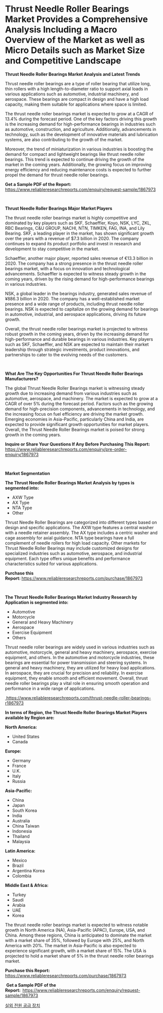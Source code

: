 <p><h1>Thrust Needle Roller Bearings Market Provides a Comprehensive Analysis Including a Macro Overview of the Market as well as Micro Details such as Market Size and Competitive Landscape</h1></p><p><strong>Thrust Needle Roller Bearings Market Analysis and Latest Trends</strong></p>
<p><p>Thrust needle roller bearings are a type of roller bearing that utilize long, thin rollers with a high length-to-diameter ratio to support axial loads in various applications such as automotive, industrial machinery, and aerospace. These bearings are compact in design and have a high load capacity, making them suitable for applications where space is limited.</p><p>The thrust needle roller bearings market is expected to grow at a CAGR of 13.4% during the forecast period. One of the key factors driving this growth is the increasing demand for high-performance bearings in industries such as automotive, construction, and agriculture. Additionally, advancements in technology, such as the development of innovative materials and lubrication systems, are also contributing to the growth of the market.</p><p>Moreover, the trend of miniaturization in various industries is boosting the demand for compact and lightweight bearings like thrust needle roller bearings. This trend is expected to continue driving the growth of the market in the coming years. Additionally, the growing focus on improving energy efficiency and reducing maintenance costs is expected to further propel the demand for thrust needle roller bearings.</p></p>
<p><strong>Get a Sample PDF of the Report:&nbsp;</strong> <a href="https://www.reliableresearchreports.com/enquiry/request-sample/1867973">https://www.reliableresearchreports.com/enquiry/request-sample/1867973</a></p>
<p>&nbsp;</p>
<p><strong>Thrust Needle Roller Bearings Major Market Players</strong></p>
<p><p>The thrust needle roller bearings market is highly competitive and dominated by key players such as SKF, Schaeffler, Koyo, NSK, LYC, ZKL, RBC Bearings, C&U GROUP, NACHI, NTN, TIMKEN, FAG, INA, and Lily Bearing. SKF, a leading player in the market, has shown significant growth over the years with a revenue of $7.3 billion in 2020. The company continues to expand its product portfolio and invest in research and development to stay competitive in the market.</p><p>Schaeffler, another major player, reported sales revenue of €13.3 billion in 2020. The company has a strong presence in the thrust needle roller bearings market, with a focus on innovation and technological advancements. Schaeffler is expected to witness steady growth in the coming years, driven by the rising demand for high-performance bearings in various industries.</p><p>NSK, a global leader in the bearings industry, generated sales revenue of ¥886.3 billion in 2020. The company has a well-established market presence and a wide range of products, including thrust needle roller bearings. NSK is expected to capitalize on the growing demand for bearings in automotive, industrial, and aerospace applications, driving its future growth.</p><p>Overall, the thrust needle roller bearings market is projected to witness robust growth in the coming years, driven by the increasing demand for high-performance and durable bearings in various industries. Key players such as SKF, Schaeffler, and NSK are expected to maintain their market leadership through strategic investments, product innovations, and partnerships to cater to the evolving needs of the customers.</p></p>
<p>&nbsp;</p>
<p><strong>What Are The Key Opportunities For Thrust Needle Roller Bearings Manufacturers?</strong></p>
<p><p>The global Thrust Needle Roller Bearings market is witnessing steady growth due to increasing demand from various industries such as automotive, aerospace, and machinery. The market is expected to grow at a CAGR of over 5% during the forecast period. Factors such as the growing demand for high-precision components, advancements in technology, and the increasing focus on fuel efficiency are driving the market growth. Emerging economies in Asia-Pacific, particularly China and India, are expected to provide significant growth opportunities for market players. Overall, the Thrust Needle Roller Bearings market is poised for strong growth in the coming years.</p></p>
<p><strong>Inquire or Share Your Questions If Any Before Purchasing This Report:</strong> <a href="https://www.reliableresearchreports.com/enquiry/pre-order-enquiry/1867973">https://www.reliableresearchreports.com/enquiry/pre-order-enquiry/1867973</a></p>
<p>&nbsp;</p>
<p><strong>Market Segmentation</strong></p>
<p><strong>The Thrust Needle Roller Bearings Market Analysis by types is segmented into:</strong></p>
<p><ul><li>AXW Type</li><li>AX Type</li><li>NTA Type</li><li>Other</li></ul></p>
<p><p>Thrust Needle Roller Bearings are categorized into different types based on design and specific applications. The AXW type features a central washer with a needle retainer assembly. The AX type includes a centric washer and cage assembly for axial guidance. NTA type bearings have a full complement of needle rollers for high load capacity. Other markets for Thrust Needle Roller Bearings may include customized designs for specialized industries such as automotive, aerospace, and industrial equipment. Each type offers unique benefits and performance characteristics suited for various applications.</p></p>
<p><strong>Purchase this Report:&nbsp;</strong><a href="https://www.reliableresearchreports.com/purchase/1867973">https://www.reliableresearchreports.com/purchase/1867973</a></p>
<p>&nbsp;</p>
<p><strong>The Thrust Needle Roller Bearings Market Industry Research by Application is segmented into:</strong></p>
<p><ul><li>Automotive</li><li>Motorcycle</li><li>General and Heavy Machinery</li><li>Aerospace</li><li>Exercise Equipment</li><li>Others</li></ul></p>
<p><p>Thrust needle roller bearings are widely used in various industries such as automotive, motorcycle, general and heavy machinery, aerospace, exercise equipment, and others. In the automotive and motorcycle industries, these bearings are essential for power transmission and steering systems. In general and heavy machinery, they are utilized for heavy load applications. In aerospace, they are crucial for precision and reliability. In exercise equipment, they enable smooth and efficient movement. Overall, thrust needle roller bearings play a vital role in ensuring smooth operation and performance in a wide range of applications.</p></p>
<p><a href="https://www.reliableresearchreports.com/thrust-needle-roller-bearings-r1867973">&nbsp;https://www.reliableresearchreports.com/thrust-needle-roller-bearings-r1867973</a></p>
<p><strong>In terms of Region, the Thrust Needle Roller Bearings Market Players available by Region are:</strong></p>
<p>
    <p> <strong> North America: </strong>
        <ul>
            <li>United States</li>
            <li>Canada</li>
        </ul>
        </p> 
    <p> <strong> Europe: </strong>
        <ul>
            <li>Germany</li>
            <li>France</li>
            <li>U.K.</li>
            <li>Italy</li>
            <li>Russia</li>
        </ul>
        </p> 
    <p> <strong> Asia-Pacific: </strong>
        <ul>
            <li>China</li>
            <li>Japan</li>
            <li>South Korea</li>
            <li>India</li>
            <li>Australia</li>
            <li>China Taiwan</li>
            <li>Indonesia</li>
            <li>Thailand</li>
            <li>Malaysia</li>
        </ul>
        </p> 
    <p> <strong> Latin America: </strong>
        <ul>
            <li>Mexico</li>
            <li>Brazil</li>
            <li>Argentina Korea</li>
            <li>Colombia</li>
        </ul>
        </p> 
    <p> <strong> Middle East & Africa: </strong>
        <ul>
            <li>Turkey</li>
            <li>Saudi</li>
            <li>Arabia</li>
            <li>UAE</li>
            <li>Korea</li>
        </ul>
    </p>
    </p>
<p><p>The thrust needle roller bearings market is expected to witness notable growth in North America (NA), Asia-Pacific (APAC), Europe, USA, and China. Among these regions, China is anticipated to dominate the market with a market share of 35%, followed by Europe with 25%, and North America with 20%. The market in Asia-Pacific is also expected to experience significant growth, with a market share of 15%. The USA is projected to hold a market share of 5% in the thrust needle roller bearings market.</p></p>
<p><strong>Purchase this Report: </strong><a href="https://www.reliableresearchreports.com/purchase/1867973">https://www.reliableresearchreports.com/purchase/1867973</a></p>
<p>&nbsp;<strong>Get a Sample PDF of the Report:&nbsp;&nbsp;</strong><a href="https://www.reliableresearchreports.com/enquiry/request-sample/1867973">https://www.reliableresearchreports.com/enquiry/request-sample/1867973</a></p>
<p><strong></strong></p>
<p><p><a href="https://github.com/lzrvbyqzftro57/Market-Research-Report-List-1/blob/main/386120829834.md">실외 전원 공급 장치</a></p></p>